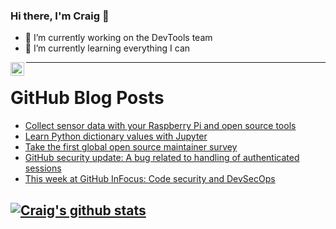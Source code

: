 ### Hi there, I'm Craig 👋

<!--
**CraigTeelFugro/CraigTeelFugro** is a ✨ _special_ ✨ repository because its `README.md` (this file) appears on your GitHub profile.

Here are some ideas to get you started:
-->

- 🔭 I’m currently working on the DevTools team
- 🌱 I’m currently learning everything I can

[<img align="left" alt="Craig Teel | LinkedIn" width="22px" src="https://cdn.jsdelivr.net/npm/simple-icons@v3/icons/linkedin.svg" />][linkedin]

---

# GitHub Blog Posts

<!-- BLOG-POST-LIST:START -->
- [Collect sensor data with your Raspberry Pi and open source tools](https://opensource.com/article/21/3/sensor-data-raspberry-pi)
- [Learn Python dictionary values with Jupyter](https://opensource.com/article/21/3/dictionary-values-python)
- [Take the first global open source maintainer survey](https://opensource.com/article/21/3/open-source-maintainer-survey)
- [GitHub security update: A bug related to handling of authenticated sessions](https://github.blog/2021-03-08-github-security-update-a-bug-related-to-handling-of-authenticated-sessions/)
- [This week at GitHub InFocus: Code security and DevSecOps](https://github.blog/2021-03-08-github-infocus-code-security-devsecops/)
<!-- BLOG-POST-LIST:END -->

## [![Craig's github stats](https://github-readme-stats.vercel.app/api?username=craigteelfugro)](https://github.com/anuraghazra/github-readme-stats)


[linkedin]: https://linkedin.com/in/craig-teel-b8786771
